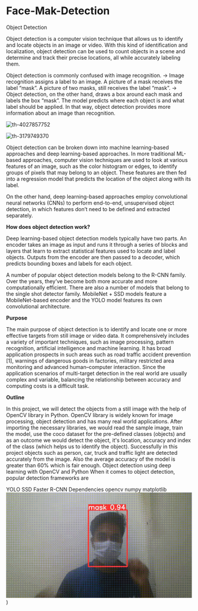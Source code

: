 # Face-Mak-Detection
Object Detection

Object detection is a computer vision technique that allows us to identify and locate objects in an image or video. With this kind of identification and localization, object detection can be used to count objects in a scene and determine and track their precise locations, all while accurately labeling them.

Object detection is commonly confused with image recognition. -> Image recognition assigns a label to an image.
A picture of a mask receives the label “mask”. A picture of two masks, still receives the label “mask”. -> 
Object detection, on the other hand, draws a box around each mask and labels the box “mask”. The model predicts where each object is and what label should be applied. In that way, object detection provides more information about an image than recognition.

![th-4027857752](https://user-images.githubusercontent.com/80669502/175999066-e5e05859-cba8-4558-a446-1872ea8dfbac.jpg)

![th-3179749370](https://user-images.githubusercontent.com/80669502/175999622-c7541473-4fa6-4af8-a155-0ed3eb41c9a5.jpg)

Object detection can be broken down into machine learning-based approaches and deep learning-based approaches.
In more traditional ML-based approaches, computer vision techniques are used to look at various features of an image, such as the color histogram or edges, to identify groups of pixels that may belong to an object. These features are then fed into a regression model that predicts the location of the object along with its label.

On the other hand, deep learning-based approaches employ convolutional neural networks (CNNs) to perform end-to-end, unsupervised object detection, in which features don’t need to be defined and extracted separately.

**How does object detection work?**

Deep learning-based object detection models typically have two parts. An encoder takes an image as input and runs it through a series of blocks and layers that learn to extract statistical features used to locate and label objects. Outputs from the encoder are then passed to a decoder, which predicts bounding boxes and labels for each object.

A number of popular object detection models belong to the R-CNN family. Over the years, they’ve become both more accurate and more computationally efficient. There are also a number of models that belong to the single shot detector family. MobileNet + SSD models feature a MobileNet-based encoder and the YOLO model features its own convolutional architecture.

**Purpose**

The main purpose of object detection is to identify and locate one or more effective targets from still image or video data. It comprehensively includes a variety of important techniques, such as image processing, pattern recognition, artificial intelligence and machine learning.
It has broad application prospects in such areas such as road traffic accident prevention [1], warnings of dangerous goods in factories, military restricted area monitoring and advanced human–computer interaction.
Since the application scenarios of multi-target detection in the real world are usually complex and variable, balancing the relationship between accuracy and computing costs is a difficult task.

**Outline**

In this project, we will detect the objects from a still image with the help of OpenCV library in Python. OpenCV library is widely known for image processing, object detection and has many real world applications.
After importing the necessary libraries, we would read the sample image, train the model, use the coco dataset for the pre-defined classes (objects) and as an outcome we would detect the object, it's location, accuracy and index of the class (which helps us to identify the object).
Successfully in this project objects such as person, car, truck and traffic light are detected accurately from the image. Also the average accuracy of the model is greater than 60% which is fair enough.
Object detection using deep learning with OpenCV and Python
When it comes to object detection, popular detection frameworks are

YOLO
SSD
Faster R-CNN
Dependencies
opencv
numpy
matplotlib
![th-3179749350](https://github.com/Kartik-Bhatnagar/Face-Mak-Detection/blob/main/results/Face-mask-web-cam.gif))
